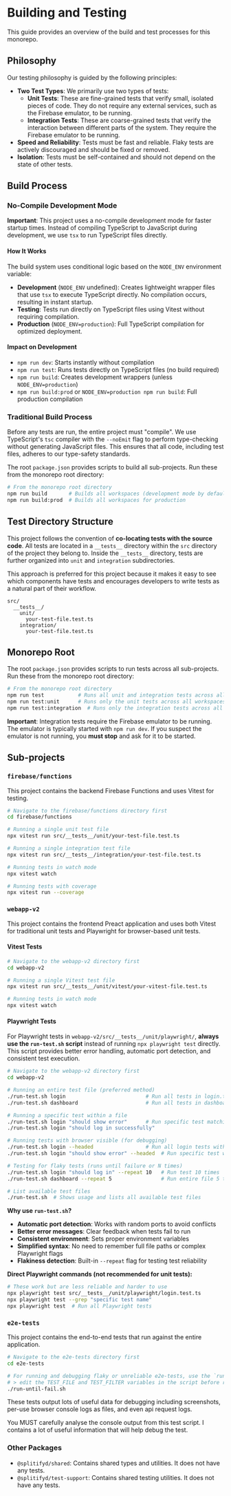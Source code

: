 # Building and Testing

This guide provides an overview of the build and test processes for this monorepo.

## Philosophy

Our testing philosophy is guided by the following principles:

- **Two Test Types**: We primarily use two types of tests:
    - **Unit Tests**: These are fine-grained tests that verify small, isolated pieces of code. They do not require any external services, such as the Firebase emulator, to be running.
    - **Integration Tests**: These are coarse-grained tests that verify the interaction between different parts of the system. They require the Firebase emulator to be running.
- **Speed and Reliability**: Tests must be fast and reliable. Flaky tests are actively discouraged and should be fixed or removed.
- **Isolation**: Tests must be self-contained and should not depend on the state of other tests.

## Build Process

### No-Compile Development Mode

**Important**: This project uses a no-compile development mode for faster startup times. Instead of compiling TypeScript to JavaScript during development, we use `tsx` to run TypeScript files directly.

#### How It Works

The build system uses conditional logic based on the `NODE_ENV` environment variable:

- **Development** (`NODE_ENV` undefined): Creates lightweight wrapper files that use `tsx` to execute TypeScript directly. No compilation occurs, resulting in instant startup.
- **Testing**: Tests run directly on TypeScript files using Vitest without requiring compilation.
- **Production** (`NODE_ENV=production`): Full TypeScript compilation for optimized deployment.

#### Impact on Development

- `npm run dev`: Starts instantly without compilation
- `npm run test`: Runs tests directly on TypeScript files (no build required)
- `npm run build`: Creates development wrappers (unless `NODE_ENV=production`)
- `npm run build:prod` or `NODE_ENV=production npm run build`: Full production compilation

### Traditional Build Process

Before any tests are run, the entire project must "compile". We use TypeScript's `tsc` compiler with the `--noEmit` flag to perform type-checking without generating JavaScript files. This ensures that all code, including test files, adheres to our type-safety standards.

The root `package.json` provides scripts to build all sub-projects. Run these from the monorepo root directory:

```bash
# From the monorepo root directory
npm run build       # Builds all workspaces (development mode by default)
npm run build:prod  # Builds all workspaces for production
```

## Test Directory Structure

This project follows the convention of **co-locating tests with the source code**. All tests are located in a `__tests__` directory within the `src` directory of the project they belong to. Inside the `__tests__` directory, tests are further organized into `unit` and `integration` subdirectories.

This approach is preferred for this project because it makes it easy to see which components have tests and encourages developers to write tests as a natural part of their workflow.

```
src/
  __tests__/
    unit/
      your-test-file.test.ts
    integration/
      your-test-file.test.ts
```

## Monorepo Root

The root `package.json` provides scripts to run tests across all sub-projects. Run these from the monorepo root directory:

```bash
# From the monorepo root directory
npm run test           # Runs all unit and integration tests across all workspaces
npm run test:unit      # Runs only the unit tests across all workspaces
npm run test:integration  # Runs only the integration tests across all workspaces
```

**Important**: Integration tests require the Firebase emulator to be running. The emulator is typically started with `npm run dev`. If you suspect the emulator is not running, you **must stop** and ask for it to be started.

## Sub-projects

### `firebase/functions`

This project contains the backend Firebase Functions and uses Vitest for testing.

```bash
# Navigate to the firebase/functions directory first
cd firebase/functions

# Running a single unit test file
npx vitest run src/__tests__/unit/your-test-file.test.ts

# Running a single integration test file
npx vitest run src/__tests__/integration/your-test-file.test.ts

# Running tests in watch mode
npx vitest watch

# Running tests with coverage
npx vitest run --coverage
```

### `webapp-v2`

This project contains the frontend Preact application and uses both Vitest for traditional unit tests and Playwright for browser-based unit tests.

#### Vitest Tests

```bash
# Navigate to the webapp-v2 directory first
cd webapp-v2

# Running a single Vitest test file
npx vitest run src/__tests__/unit/vitest/your-vitest-file.test.ts

# Running tests in watch mode
npx vitest watch
```

#### Playwright Tests

For Playwright tests in `webapp-v2/src/__tests__/unit/playwright/`, **always use the `run-test.sh` script** instead of running `npx playwright test` directly. This script provides better error handling, automatic port detection, and consistent test execution.

```bash
# Navigate to the webapp-v2 directory first
cd webapp-v2

# Running an entire test file (preferred method)
./run-test.sh login                          # Run all tests in login.test.ts
./run-test.sh dashboard                      # Run all tests in dashboard.test.ts

# Running a specific test within a file
./run-test.sh login "should show error"      # Run specific test matching the text
./run-test.sh login "should log in successfully"

# Running tests with browser visible (for debugging)
./run-test.sh login --headed                 # Run all login tests with browser visible
./run-test.sh login "should show error" --headed  # Run specific test with browser visible

# Testing for flaky tests (runs until failure or N times)
./run-test.sh login "should log in" --repeat 10   # Run test 10 times
./run-test.sh dashboard --repeat 5                # Run entire file 5 times

# List available test files
./run-test.sh  # Shows usage and lists all available test files
```

**Why use `run-test.sh`?**

- **Automatic port detection**: Works with random ports to avoid conflicts
- **Better error messages**: Clear feedback when tests fail to run
- **Consistent environment**: Sets proper environment variables
- **Simplified syntax**: No need to remember full file paths or complex Playwright flags
- **Flakiness detection**: Built-in `--repeat` flag for testing test reliability

**Direct Playwright commands (not recommended for unit tests):**

```bash
# These work but are less reliable and harder to use
npx playwright test src/__tests__/unit/playwright/login.test.ts
npx playwright test --grep "specific test name"
npx playwright test  # Run all Playwright tests
```

### `e2e-tests`

This project contains the end-to-end tests that run against the entire application.

```bash
# Navigate to the e2e-tests directory first
cd e2e-tests

# For running and debugging flaky or unreliable e2e-tests, use the `run-until-fail.sh` script:
# > edit the TEST_FILE and TEST_FILTER variables in the script before running it
./run-until-fail.sh
```

These tests output lots of useful data for debugging including screenshots, per-use browser console logs as files, and even api request logs.

You MUST carefully analyse the console output from this test script. I contains a lot of useful information that will help debug the test.

### Other Packages

- `@splitifyd/shared`: Contains shared types and utilities. It does not have any tests.
- `@splitifyd/test-support`: Contains shared testing utilities. It does not have any tests.
